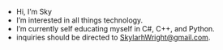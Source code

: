 -  Hi, I’m Sky 
-  I’m interested in all things technology.
-  I’m currently self educating myself in C#, C++, and Python.
-  inquiries should be directed to SkylarhWright@gmail.com.

<!---
Sky-Wright/Sky-Wright is a ✨ special ✨ repository because its `README.md` (this file) appears on your GitHub profile.
You can click the Preview link to take a look at your changes.
--->
